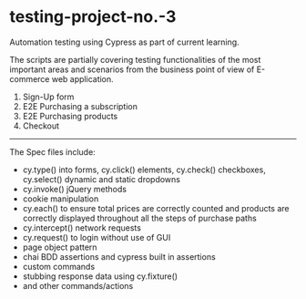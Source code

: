 # testing-project-no.-3

Automation testing using Cypress as part of current learning.

The scripts are partially covering testing functionalities of the most important areas and scenarios from the business point of view of E-commerce web application.

1. Sign-Up form 
2. E2E Purchasing a subscription
3. E2E Purchasing products
4. Checkout
-------------------------------------
The Spec files include: 
* cy.type() into forms, cy.click() elements, cy.check() checkboxes, cy.select() dynamic and static dropdowns
* cy.invoke() jQuery methods 
* cookie manipulation
* cy.each() to ensure total prices are correctly counted and products are correctly displayed throughout all the steps of purchase paths
* cy.intercept() network requests 
* cy.request() to login without use of GUI
* page object pattern
* chai BDD assertions and cypress built in assertions
* custom commands
* stubbing response data using cy.fixture()
* and other commands/actions
